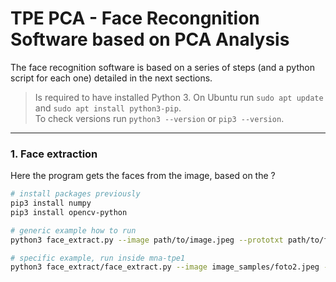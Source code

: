 # TPE PCA - Face Recongnition Software based on PCA Analysis

The face recognition software is based on a series of steps (and a python script for each one) detailed in the next sections.

> Is required to have installed Python 3. On Ubuntu run `sudo apt update` and `sudo apt install python3-pip`.  
To check versions run `python3 --version` or `pip3 --version`.

---

### 1. Face extraction
Here the program gets the faces from the image, based on the ?
```bash
# install packages previously
pip3 install numpy
pip3 install opencv-python
```

```bash
# generic example how to run
python3 face_extract.py --image path/to/image.jpeg --prototxt path/to/file.prototxt --model path/to/file.caffemodel --confidence 0.2 --output path/to/save
```

```bash
# specific example, run inside mna-tpe1
python3 face_extract/face_extract.py --image image_samples/foto2.jpeg --prototxt face_extract/deploy.prototxt --model face_extract/res10_300x300_ssd_iter_140000.caffemodel --confidence 0.2 --output face_extract
```



